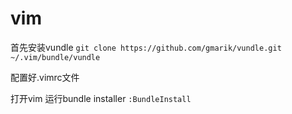 vim
===

首先安装vundle
`git clone https://github.com/gmarik/vundle.git ~/.vim/bundle/vundle`

配置好.vimrc文件

打开vim 运行bundle installer
`:BundleInstall`
